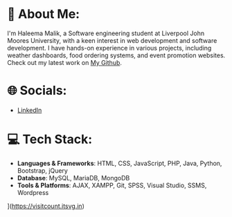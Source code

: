 # 💫 About Me:
I'm Haleema Malik, a Software engineering student at Liverpool John Moores University, with a keen interest in web development and software development. I have hands-on experience in various projects, including weather dashboards, food ordering systems, and event promotion websites. Check out my latest work on [My Github](https://github.com/Haleema33?tab=repositories).

# 🌐 Socials:
- [LinkedIn](https://www.linkedin.com/in/haleema-malik-194526248/)

# 💻 Tech Stack:
- **Languages & Frameworks**: HTML, CSS, JavaScript, PHP, Java, Python, Bootstrap, jQuery
- **Database**: MySQL, MariaDB, MongoDB
- **Tools & Platforms**: AJAX, XAMPP, Git, SPSS, Visual Studio, SSMS, Wordpress


[](https://visitcount.itsvg.in/api?id=haleema&label=Profile%20Views&color=3&icon=0&pretty=false)](https://visitcount.itsvg.in)
